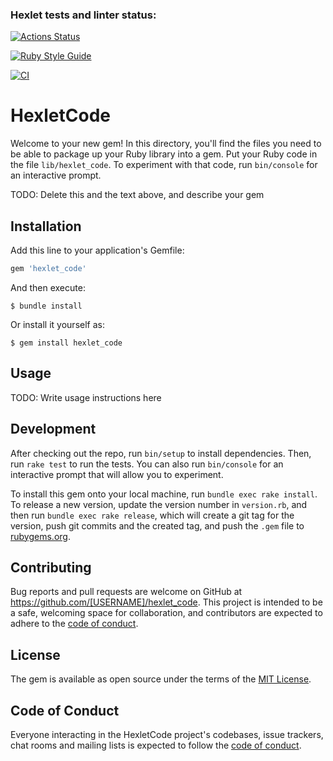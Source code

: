 ### Hexlet tests and linter status:
[![Actions Status](https://github.com/usernaimandrey/rails-project-lvl1/workflows/hexlet-check/badge.svg)](https://github.com/usernaimandrey/rails-project-lvl1/actions)

[![Ruby Style Guide](https://img.shields.io/badge/code_style-rubocop-brightgreen.svg)](https://github.com/rubocop/rubocop)

[![CI](https://github.com/usernaimandrey/rails-project-lvl1/actions/workflows/CI.yml/badge.svg)](https://github.com/usernaimandrey/rails-project-lvl1/actions/workflows/CI.yml)

# HexletCode

Welcome to your new gem! In this directory, you'll find the files you need to be able to package up your Ruby library into a gem. Put your Ruby code in the file `lib/hexlet_code`. To experiment with that code, run `bin/console` for an interactive prompt.

TODO: Delete this and the text above, and describe your gem

## Installation

Add this line to your application's Gemfile:

```ruby
gem 'hexlet_code'
```

And then execute:

    $ bundle install

Or install it yourself as:

    $ gem install hexlet_code

## Usage

TODO: Write usage instructions here

## Development

After checking out the repo, run `bin/setup` to install dependencies. Then, run `rake test` to run the tests. You can also run `bin/console` for an interactive prompt that will allow you to experiment.

To install this gem onto your local machine, run `bundle exec rake install`. To release a new version, update the version number in `version.rb`, and then run `bundle exec rake release`, which will create a git tag for the version, push git commits and the created tag, and push the `.gem` file to [rubygems.org](https://rubygems.org).

## Contributing

Bug reports and pull requests are welcome on GitHub at https://github.com/[USERNAME]/hexlet_code. This project is intended to be a safe, welcoming space for collaboration, and contributors are expected to adhere to the [code of conduct](https://github.com/[USERNAME]/hexlet_code/blob/master/CODE_OF_CONDUCT.md).

## License

The gem is available as open source under the terms of the [MIT License](https://opensource.org/licenses/MIT).

## Code of Conduct

Everyone interacting in the HexletCode project's codebases, issue trackers, chat rooms and mailing lists is expected to follow the [code of conduct](https://github.com/[USERNAME]/hexlet_code/blob/master/CODE_OF_CONDUCT.md).
